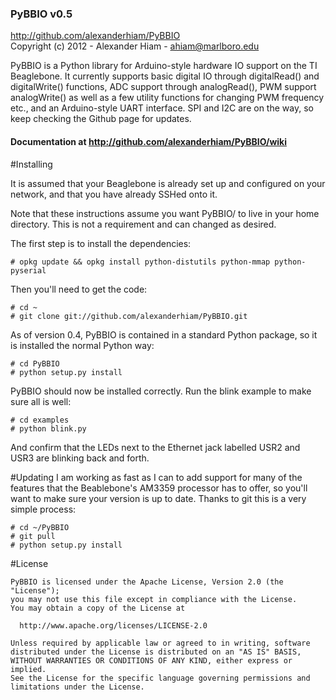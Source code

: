 ### PyBBIO v0.5
http://github.com/alexanderhiam/PyBBIO  
Copyright (c) 2012 - Alexander Hiam - ahiam@marlboro.edu    

PyBBIO is a Python library for Arduino-style hardware IO support on the TI 
Beaglebone. It currently supports basic digital IO through digitalRead() 
and digitalWrite() functions, ADC support through analogRead(), PWM support 
analogWrite() as well as a few utility functions for changing PWM frequency
etc., and an Arduino-style UART interface. SPI and I2C are on the way, so 
keep checking the Github page for updates.  
#### Documentation at http://github.com/alexanderhiam/PyBBIO/wiki

#Installing

It is assumed that your Beaglebone is already set up and configured on your network, 
and that you have already SSHed onto it. 

Note that these instructions assume you want PyBBIO/ to live in your home 
directory. This is not a requirement and can changed as desired. 

The first step is to install the dependencies: 

    # opkg update && opkg install python-distutils python-mmap python-pyserial

Then you'll need to get the code:

    # cd ~
    # git clone git://github.com/alexanderhiam/PyBBIO.git

As of version 0.4, PyBBIO is contained in a standard Python package, so it is 
installed the normal Python way:

    # cd PyBBIO
    # python setup.py install

PyBBIO should now be installed correctly. Run the blink example to make sure 
all is well:

    # cd examples
    # python blink.py

And confirm that the LEDs next to the Ethernet jack labelled USR2 and USR3 
are blinking back and forth. 

#Updating
I am working as fast as I can to add support for many of the features that 
the Beablebone's AM3359 processor has to offer, so you'll want to make sure 
your version is up to date. Thanks to git this is a very simple process:

    # cd ~/PyBBIO
    # git pull
    # python setup.py install


#License

    PyBBIO is licensed under the Apache License, Version 2.0 (the "License");
    you may not use this file except in compliance with the License.
    You may obtain a copy of the License at

      http://www.apache.org/licenses/LICENSE-2.0

    Unless required by applicable law or agreed to in writing, software
    distributed under the License is distributed on an "AS IS" BASIS,
    WITHOUT WARRANTIES OR CONDITIONS OF ANY KIND, either express or implied.
    See the License for the specific language governing permissions and
    limitations under the License.